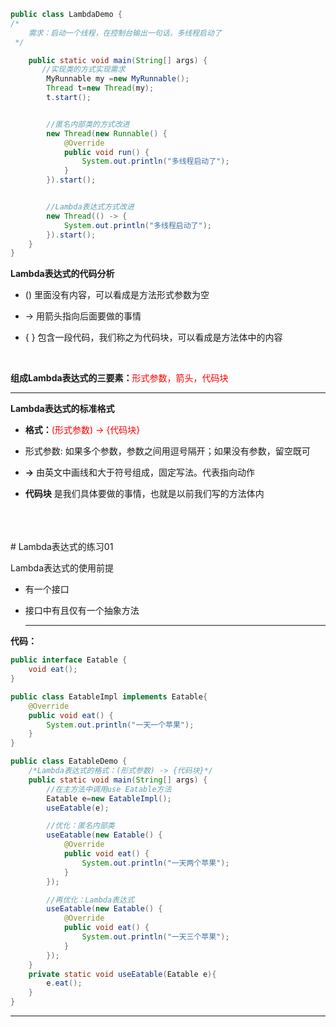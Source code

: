 ```java
public class LambdaDemo {
/*
    需求：启动一个线程，在控制台输出一句话，多线程启动了
 */

    public static void main(String[] args) {
       //实现类的方式实现需求
        MyRunnable my =new MyRunnable();
        Thread t=new Thread(my);
        t.start();


        //匿名内部类的方式改进
        new Thread(new Runnable() {
            @Override
            public void run() {
                System.out.println("多线程启动了");
            }
        }).start();


        //Lambda表达式方式改进
        new Thread(() -> {
            System.out.println("多线程启动了");
        }).start();
    }
}
```



**Lambda表达式的代码分析**

- ()    里面没有内容，可以看成是方法形式参数为空

- ->   用箭头指向后面要做的事情

- { }   包含一段代码，我们称之为代码块，可以看成是方法体中的内容

  ​           

**组成Lambda表达式的三要素：**<font color=red>形式参数，箭头，代码块</font>



------

**Lambda表达式的标准格式**

- **格式：**<font color=red>(形式参数) -> {代码块}</font>

- 形式参数:  如果多个参数，参数之间用逗号隔开；如果没有参数，留空既可

- **->**    由英文中画线和大于符号组成，固定写法。代表指向动作

- **代码块**    是我们具体要做的事情，也就是以前我们写的方法体内  



</br>
</br>
</br>
#                    Lambda表达式的练习01

Lambda表达式的使用前提

- 有一个接口

- 接口中有且仅有一个抽象方法

  ------

  

**代码：**

```java
public interface Eatable {
    void eat();
}
```

```java
public class EatableImpl implements Eatable{
    @Override
    public void eat() {
        System.out.println("一天一个苹果");
    }
}

```

```java
public class EatableDemo {
    /*Lambda表达式的格式：(形式参数) -> {代码块}*/
    public static void main(String[] args) {
        //在主方法中调用use Eatable方法
        Eatable e=new EatableImpl();
        useEatable(e);

        //优化：匿名内部类
        useEatable(new Eatable() {
            @Override
            public void eat() {
                System.out.println("一天两个苹果");
            }
        });

        //再优化：Lambda表达式
        useEatable(new Eatable() {
            @Override
            public void eat() {
                System.out.println("一天三个苹果");
            }
        });
    }
    private static void useEatable(Eatable e){
        e.eat();
    }
}

```

------


